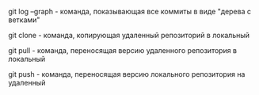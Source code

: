 git log –graph - команда, показывающая все коммиты в виде "дерева с ветками"

git clone - команда, копирующая удаленный репозиторий в локальный

git pull - команда, переносящая версию удаленного репозитория в локальный

git push - команда, переносящая версию локального репозитория на удаленный
